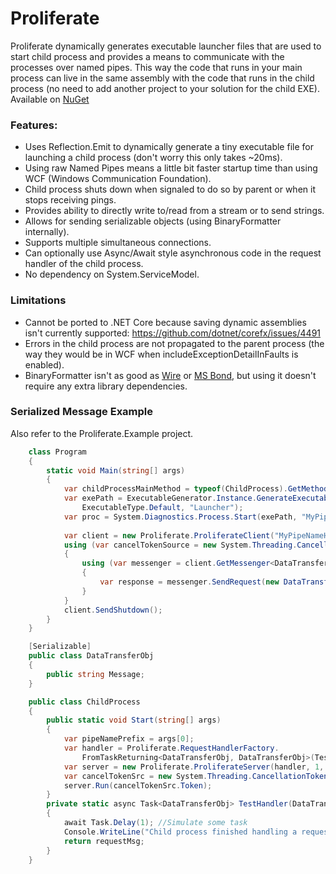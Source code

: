 # Proliferate
Proliferate dynamically generates executable launcher files that are used to start child process and provides a means to communicate with the processes over named pipes. This way the code that runs in your main process can live in the same assembly with the code that runs in the child process (no need to add another project to your solution for the child EXE).
Available on [NuGet](http://nuget.org/packages/Proliferate)
### Features:
* Uses Reflection.Emit to dynamically generate a tiny executable file for launching a child process (don't worry this only takes ~20ms).
* Using raw Named Pipes means a little bit faster startup time than using WCF (Windows Communication Foundation).
* Child process shuts down when signaled to do so by parent or when it stops receiving pings.
* Provides ability to directly write to/read from a stream or to send strings.
* Allows for sending serializable objects (using BinaryFormatter internally).
* Supports multiple simultaneous connections.
* Can optionally use Async/Await style asynchronous code in the request handler of the child process.
* No dependency on System.ServiceModel.

### Limitations
* Cannot be ported to .NET Core because saving dynamic assemblies isn't currently supported: https://github.com/dotnet/corefx/issues/4491
* Errors in the child process are not propagated to the parent process (the way they would be in WCF when includeExceptionDetailInFaults is enabled).
* BinaryFormatter isn't as good as [Wire](https://github.com/akkadotnet/Wire) or [MS Bond](https://github.com/Microsoft/bond), but using it doesn't require any extra library dependencies.

### Serialized Message Example
Also refer to the Proliferate.Example project.
```csharp
    class Program
    {
        static void Main(string[] args)
        {
            var childProcessMainMethod = typeof(ChildProcess).GetMethod("Start");
            var exePath = ExecutableGenerator.Instance.GenerateExecutable(childProcessMainMethod, 
                ExecutableType.Default, "Launcher");
            var proc = System.Diagnostics.Process.Start(exePath, "MyPipeNameHere");
            
            var client = new Proliferate.ProliferateClient("MyPipeNameHere");
            using (var cancelTokenSource = new System.Threading.CancellationTokenSource())
            {
                using (var messenger = client.GetMessenger<DataTransferObj, DataTransferObj>())
                {
                    var response = messenger.SendRequest(new DataTransferObj() { Message = "Hi" });
                }
            }
            client.SendShutdown();
        }
    }

    [Serializable]
    public class DataTransferObj
    {
        public string Message;
    }

    public class ChildProcess
    {
        public static void Start(string[] args)
        {
            var pipeNamePrefix = args[0];
            var handler = Proliferate.RequestHandlerFactory.
                FromTaskReturning<DataTransferObj, DataTransferObj>(TestHandler);
            var server = new Proliferate.ProliferateServer(handler, 1, pipeNamePrefix);
            var cancelTokenSrc = new System.Threading.CancellationTokenSource();
            server.Run(cancelTokenSrc.Token);
        }
        private static async Task<DataTransferObj> TestHandler(DataTransferObj requestMsg)
        {
            await Task.Delay(1); //Simulate some task
            Console.WriteLine("Child process finished handling a request.");
            return requestMsg;
        }
    }
```